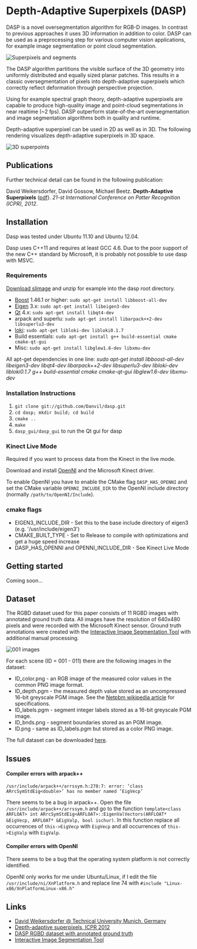 Depth-Adaptive Superpixels (DASP)
====

DASP is a novel oversegmentation algorithm for RGB-D images. In contrast to previous approaches it uses 3D information in addition to color. DASP can be used as a preprocessing step for various computer vision applications, for example image segmentation or point cloud segmentation.

![Superpixels and segments](https://content.wuala.com/contents/Danvil/Public/dasp/dasp.jpg)

The DASP algorithm partitions the visible surface of the 3D geometry into uniformly distributed and equally sized planar patches. This results in a classic oversegmentation of pixels into depth-adaptive superpixels which correctly reflect deformation through perspective projection.

Using for example spectral graph theory, depth-adaptive superpixels are capable to produce high-quality image and point-cloud segmentations in near realtime (~2 fps). DASP outperform state-of-the-art oversegmentation and image segmentation algorithms both in quality and runtime.

Depth-adaptive superpixel can be used in 2D as well as in 3D. The following rendering visualizes depth-adaptive superpixels in 3D space.

![3D superpoints](https://content.wuala.com/contents/Danvil/Public/dasp/dasp_3d.jpg)


Publications
----
Further technical detail can be found in the following publication:

David Weikersdorfer, David Gossow, Michael Beetz. **Depth-Adaptive Superpixels** ([pdf](https://content.wuala.com/contents/Danvil/Public/dasp/weikersdorfer2012dasp.pdf)). *21-st International Conference on Patter Recognition (ICPR), 2012*.


Installation
----

Dasp was tested under Ubuntu 11.10 and Ubuntu 12.04.

Dasp uses C++11 and requires at least GCC 4.6. Due to the poor support of the new C++ standard by Microsoft, it is probably not possible to use dasp with MSVC.

### Requirements

[Download slimage](https://content.wuala.com/contents/Danvil/Public/dasp/slimage.tar.gz) and unzip for example into the dasp root directory.

* [Boost](http://www.boost.org/) 1.46.1 or higher: `sudo apt-get install libboost-all-dev`
* [Eigen](http://eigen.tuxfamily.org) 3.x: `sudo apt-get install libeigen3-dev`
* [Qt](http://qt.nokia.com/) 4.x: `sudo apt-get install libqt4-dev`
* arpack and superlu: `sudo apt-get install libarpack++2-dev libsuperlu3-dev`
* [loki](http://sourceforge.net/projects/loki-lib/): `sudo apt-get libloki-dev libloki0.1.7`
* Build essentials: `sudo apt-get install g++ build-essential cmake cmake-qt-gui`
* Misc: `sudo apt-get install libglew1.6-dev libxmu-dev`

All apt-get dependencies in one line: *sudo apt-get install libboost-all-dev libeigen3-dev libqt4-dev libarpack++2-dev libsuperlu3-dev libloki-dev libloki0.1.7 g++ build-essential cmake cmake-qt-gui libglew1.6-dev libxmu-dev*

### Installation Instructions

1. `git clone git://github.com/Danvil/dasp.git`
2. `cd dasp; mkdir build; cd build`
3. `cmake ..`
4. `make`
5. `dasp_gui/dasp_gui` to run the Qt gui for dasp

### Kinect Live Mode

Required if you want to process data from the Kinect in the live mode.

Download and install [OpenNI](https://github.com/OpenNI/OpenNI) and the Microsoft Kinect driver.

To enable OpenNI you have to enable the CMake flag `DASP_HAS_OPENNI` and set the CMake variable `OPENNI_INCLUDE_DIR` to the OpenNI include directory (normally `/path/to/OpenNI/Include`).

### cmake flags

* EIGEN3_INCLUDE_DIR - Set this to the base include directory of eigen3 (e.g. '/usr/include/eigen3')
* CMAKE_BUILT_TYPE - Set to Release to compile with optimizations and get a huge speed increase
* DASP_HAS_OPENNI and OPENNI_INCLUDE_DIR - See Kinect Live Mode

Getting started
----
Coming soon...


Dataset
----
The RGBD dataset used for this paper consists of 11 RGBD images with annotated ground truth data. All images have the resolution of 640x480 pixels and were recorded with the Microsoft Kinect sensor. Ground truth annotations were created with the [Interactive Image Segmentation Tool](http://www.eecs.berkeley.edu/Research/Projects/CS/vision/grouping/resources.html) with additional manual processing.

![001 images](https://content.wuala.com/contents/Danvil/Public/dasp/001_montage.jpg)

For each scene (ID = 001 - 011) there are the following images in the dataset:
* ID_color.png - an RGB image of the measured color values in the common PNG image format.
* ID_depth.pgm - the measured depth value stored as an uncompressed 16-bit greyscale PGM image. See the [Netpbm wikipedia article](http://en.wikipedia.org/wiki/Netpbm_format#PGM_example) for specifications.
* ID_labels.pgm - segment integer labels stored as a 16-bit greyscale PGM image.
* ID_bnds.png - segment boundaries stored as an PGM image.
* ID.png - same as ID_labels.pgm but stored as a color PNG image.

The full dataset can be downloaded [here](https://content.wuala.com/contents/Danvil/Public/dasp/dasp_rgbd_dataset.7z).


Issues
----

#### Compiler errors with arpack++

`/usr/include/arpack++/arrssym.h:278:7: error: ‘class ARrcSymStdEig<double>’ has no member named ‘EigVecp’`

There seems to be a bug in arpack++. Open the file `/usr/include/arpack++/arrssym.h` and go to the function `template<class ARFLOAT> int ARrcSymStdEig<ARFLOAT>::EigenValVectors(ARFLOAT* &EigVecp, ARFLOAT* &EigValp, bool ischur)`. In this function replace all occurrences of `this->EigVecp` with `EigVecp` and all occurrences of `this->EigValp` with `EigValp`.

#### Compiler errors with OpenNI

There seems to be a bug that the operating system platform is not correctly identified.

OpenNI only works for me under Ubuntu/Linux, if I edit the file `/usr/include/ni/XnPlatform.h` and replace line 74 with `#include "Linux-x86/XnPlatformLinux-x86.h"`


Links
----
* [David Weikersdorfer @ Technical University Munich, Germany](http://ias.cs.tum.edu/people/weikersdorfer)
* [Depth-adaptive superpixels, ICPR 2012](https://content.wuala.com/contents/Danvil/Public/dasp/weikersdorfer2012dasp.pdf)
* [DASP RGBD dataset with annotated ground truth](https://content.wuala.com/contents/Danvil/Public/dasp/dasp_rgbd_dataset.7z)
* [Interactive Image Segmentation Tool](http://www.eecs.berkeley.edu/Research/Projects/CS/vision/grouping/resources.html)